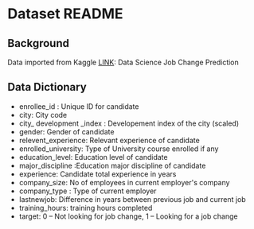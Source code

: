 # Dataset README

## Background

Data imported from Kaggle [LINK](https://www.kaggle.com/arashnic/hr-analytics-job-change-of-data-scientists?select=aug_train.csv):  Data Science Job Change Prediction

## Data Dictionary
- enrollee_id : Unique ID for candidate
- city: City code
- city_ development _index : Developement index of the city (scaled)
- gender: Gender of candidate
- relevent_experience: Relevant experience of candidate
- enrolled_university: Type of University course enrolled if any
- education_level: Education level of candidate
- major_discipline :Education major discipline of candidate
- experience: Candidate total experience in years
- company_size: No of employees in current employer's company
- company_type : Type of current employer
- lastnewjob: Difference in years between previous job and current job
- training_hours: training hours completed
- target: 0 – Not looking for job change, 1 – Looking for a job change